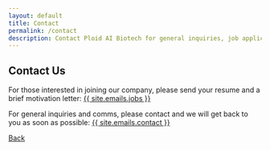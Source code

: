 ```yaml
---
layout: default
title: Contact
permalink: /contact
description: Contact Ploid AI Biotech for general inquiries, job applications, and collaborations. Join us in leading the next wave of biotech innovation.
---
```


## Contact Us

For those interested in joining our company, please send your resume and a brief motivation letter: <a href="mailto:{{ site.emails.jobs }}" class="link-body-emphasis link-underline link-underline-opacity-0">{{ site.emails.jobs }}</a>

For general inquiries and comms, please contact and we will get back to you as soon as possible: <a href="mailto:{{ site.emails.contact }}" class="link-body-emphasis link-underline link-underline-opacity-0">{{ site.emails.contact }}</a>

<a href="{{ site.baseurl }}/" class="link-body-emphasis link-underline link-underline-opacity-0">Back</a>
